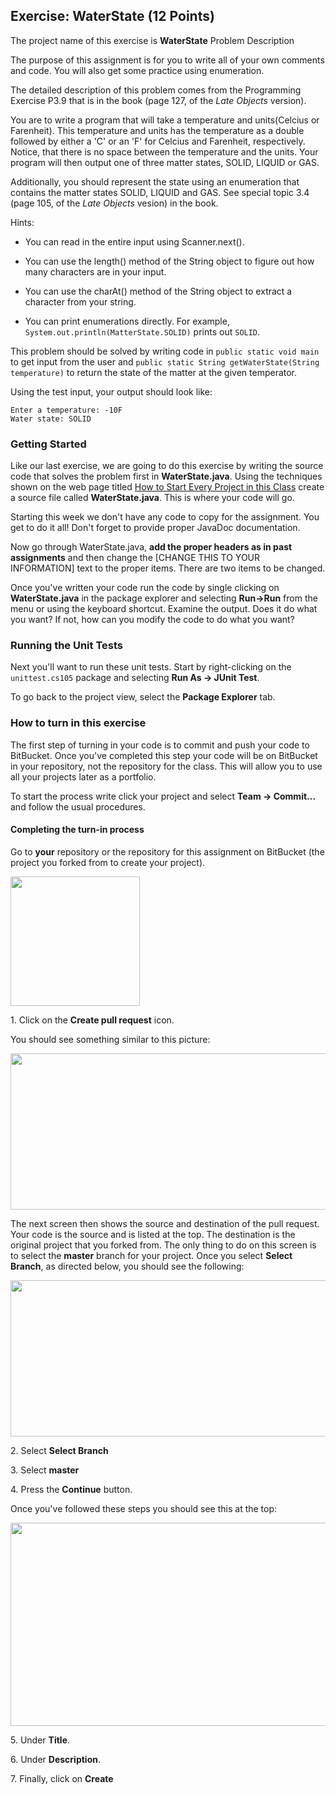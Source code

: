 ## Exercise: WaterState (12 Points)

The project name of this exercise is **WaterState** Problem Description

The purpose of this assignment is for you to write all of your own comments and code. You will also get some practice using enumeration. 

The detailed description of this problem comes from the Programming Exercise P3.9 that is in the book (page 127, of the _Late Objects_ version).

You are to write a program that will take a temperature and units(Celcius or Farenheit). This temperature and units has the temperature as a double followed by either a 'C' or an 'F' for Celcius and Farenheit, respectively. Notice, that there is no space between the temperature and the units. Your program will then output one of three matter states, SOLID, LIQUID or GAS.

Additionally, you should represent the state using an enumeration that contains the matter states SOLID, LIQUID and GAS. See special topic 3.4 (page 105, of the _Late Objects_ vesion) in the book.

Hints:

- You can read in the entire input using Scanner.next().

- You can use the length() method of the String object to figure out how many characters are in your input.

- You can use the charAt() method of the String object to extract a character from your string.

- You can print enumerations directly. For example, `System.out.println(MatterState.SOLID)` prints out `SOLID`.

This problem should be solved by writing code in `public static void main` to get input from the user and `public static String getWaterState(String temperature)` to return the state of the matter at the given temperator. 

Using the test input, your output should look like:

```
Enter a temperature: -10F 
Water state: SOLID
```

### Getting Started

Like our last exercise, we are going to do this exercise by writing the source code that solves the problem first in **WaterState.java**. Using the techniques shown on the web page titled [How to Start Every Project in this Class](http://209.129.49.15:7990/projects/CS105/repos/allan.knight/browse/HowToStartEveryProject.md) create a source file called **WaterState.java**. This is where your code will go. 

Starting this week we don't have any code to copy for the assignment. You get to do it all! Don't forget to provide proper JavaDoc documentation.

Now go through WaterState.java, **add the proper headers as in past assignments** and then change the [CHANGE THIS TO YOUR INFORMATION] text to the proper items. There are two items to be changed.

Once you've written your code run the code by single clicking on **WaterState.java** in the package explorer and selecting **Run->Run** from the menu or using the keyboard shortcut. Examine the output. Does it do what you want? If not, how can you modify the code to do what you want?

### Running the Unit Tests

Next you'll want to run these unit tests. Start by right-clicking on the `unittest.cs105` package and selecting **Run As -> JUnit Test**. 

To go back to the project view, select the **Package Explorer** tab.

### How to turn in this exercise

The first step of turning in your code is to commit and push your code to BitBucket. Once you've completed this step your code will be on BitBucket in your repository, not the repository for the class. This will allow you to use all your projects later as a portfolio.

To start the process write click your project and select **Team -> Commit...** and follow the usual procedures.

#### Completing the turn-in process

Go to **your** repository or the repository for this assignment on BitBucket (the project you forked from to create your project).

<img src="https://www.dropbox.com/s/p40wg00a72khhpv/create-pull-request.png?dl=1" width="207" height="207" />

1\. Click on the **Create pull request** icon. 

You should see something similar to this picture:

<img src="https://www.dropbox.com/s/rrgmvpc9wtfjqrr/pull-request-screen-first.png?dl=1" width="600" height="250" />

The next screen then shows the source and destination of the pull request. Your code is the source and is listed at the top. The destination is the original project that you forked from. The only thing to do on this screen is to select the **master** branch for your project. Once you select **Select Branch**, as directed below, you should see the following:

<img src="https://www.dropbox.com/s/r9cmia1ixppglko/pull-request-master.png?dl=1" width="600" height="250" />

2\. Select **Select Branch**

3\. Select **master** 

4\. Press the **Continue** button.

Once you've followed these steps you should see this at the top:

<img src="https://www.dropbox.com/s/mglhiaeqd2qn72p/pull-request-description.png?dl=1" width="514" height="325" />

5\. Under **Title**.

6\. Under **Description**.

7\. Finally, click on **Create**
